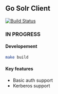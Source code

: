 ## Go Solr Client

[![Build Status](https://travis-ci.org/oleewere/go-solr-client.svg?branch=master)](https://travis-ci.org/oleewere/go-solr-client)

### IN PROGRESS

#### Developement

```bash
make build
```

#### Key features
- Basic auth support
- Kerberos support
